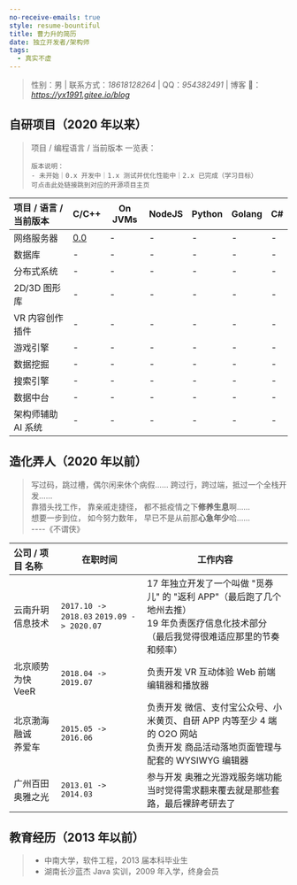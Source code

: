 ```yaml
---
no-receive-emails: true
style: resume-bountiful
title: 曹力升的简历
date: 独立开发者/架构师
tags:
  - 真实不虚
---
```


> 性别：男 | 联系方式：_18618128264_ | QQ：_954382491_ | 博客 🔗：_<https://yx1991.gitee.io/blog>_

## 自研项目（2020 年以来）

> 项目 / 编程语言 / 当前版本 一览表：
>
> ```
> 版本说明：
> - 未开始｜0.x 开发中｜1.x 测试并优化性能中｜2.x 已完成（学习目标）
> 可点击此处链接跳到对应的开源项目主页
> ```

<div class="projects">
<style>
.markdown-body .projects + table th { width: 12%; }
.markdown-body .projects + table th:first-of-type { width: 28%; }
</style>
</div>

| 项目 / 语言 / 当前版本 | C/C++            | On JVMs | NodeJS | Python | Golang | C#  |
| :--------------------- | ---------------- | ------- | ------ | ------ | ------ | --- |
| 网络服务器             | [0.0](proj:blog) | -       | -      | -      | -      | -   |
| 数据库                 | -                | -       | -      | -      | -      | -   |
| 分布式系统             | -                | -       | -      | -      | -      | -   |
| 2D/3D 图形库           | -                | -       | -      | -      | -      | -   |
| VR 内容创作插件        | -                | -       | -      | -      | -      | -   |
| 游戏引擎               | -                | -       | -      | -      | -      | -   |
| 数据挖掘               | -                | -       | -      | -      | -      | -   |
| 搜索引擎               | -                | -       | -      | -      | -      | -   |
| 数据中台               | -                | -       | -      | -      | -      | -   |
| 架构师辅助 AI 系统     | -                | -       | -      | -      | -      | -   |

## 造化弄人（2020 年以前）

> 写过码，跳过槽，偶尔闲来休个病假...... 跨过行，跨过端，抵过一个全栈开发......<br>
> 靠猎头找工作， 靠亲戚走捷径， 都不抵疫情之下**修养生息**啊......<br>
> 想要一步到位， 如今努力数年， 早已不是从前那**心急年少**哈......<br>
> ----《不谓侠》

<div class="experiences">
<style>
.markdown-body .experiences + table th:nth-of-type(1) { width: 16%; }
.markdown-body .experiences + table th:nth-of-type(2) { width: 1%; }
</style>
</div>

| 公司 / 项目 名称         | 在职时间                                  | 工作内容                                                                                                                                     |
| :----------------------- | ----------------------------------------- | -------------------------------------------------------------------------------------------------------------------------------------------- |
| 云南升玥信息技术         | `2017.10 -> 2018.03` `2019.09 -> 2020.07` | 17 年独立开发了一个叫做 "觅券儿" 的 "返利 APP"（最后跑了几个地州去推）<br> 19 年负责医疗信息化技术部分（最后我觉得很难适应那里的节奏和频率） |
| 北京顺势为快 <br> VeeR   | `2018.04 -> 2019.07`                      | 负责开发 VR 互动体验 Web 前端编辑器和播放器                                                                                                  |
| 北京渤海融诚 <br> 养爱车 | `2015.05 -> 2016.06`                      | 负责开发 微信、支付宝公众号、小米黄页、自研 APP 内等至少 4 端的 O2O 网站 <br> 负责开发 商品活动落地页面管理与配套的 WYSIWYG 编辑器           |
| 广州百田 <br> 奥雅之光   | `2013.01 -> 2014.03`                      | 参与开发 奥雅之光游戏服务端功能 <br> 当时觉得需求翻来覆去就是那些套路，最后裸辞考研去了                                                      |

## 教育经历（2013 年以前）

> - 中南大学，软件工程，2013 届本科毕业生
> - 湖南长沙蓝杰 Java 实训，2009 年入学，终身会员
